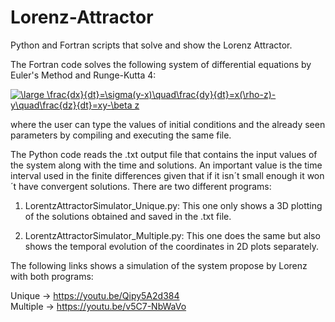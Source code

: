 # Lorenz-Attractor
Python and Fortran scripts that solve and show the Lorenz Attractor.

The Fortran code solves the following system of differential equations by Euler's Method and Runge-Kutta 4:

<a href="https://www.codecogs.com/eqnedit.php?latex=\bg_white&space;\fn_cm&space;\large&space;\frac{dx}{dt}=\sigma(y-x)\quad\frac{dy}{dt}=x(\rho-z)-y\quad\frac{dz}{dt}=xy-\beta&space;z" target="_blank"><img src="https://latex.codecogs.com/png.latex?\bg_white&space;\fn_cm&space;\large&space;\frac{dx}{dt}=\sigma(y-x)\quad\frac{dy}{dt}=x(\rho-z)-y\quad\frac{dz}{dt}=xy-\beta&space;z" title="\large \frac{dx}{dt}=\sigma(y-x)\quad\frac{dy}{dt}=x(\rho-z)-y\quad\frac{dz}{dt}=xy-\beta z" /></a>

where the user can type the values of initial conditions and the already seen parameters by compiling and executing the same file.

The Python code reads the .txt output file that contains the input values of the system along with the time and solutions. An important value is the time interval used in the finite differences given that if it isn´t small enough it won´t have convergent solutions. There are two different programs:

1. LorentzAttractorSimulator_Unique.py: This one only shows a 3D plotting of the solutions obtained and saved in the .txt file.

2. LorentzAttractorSimulator_Multiple.py: This one does the same but also shows the temporal evolution of the coordinates in 2D plots separately.

The following links shows a simulation of the system propose by Lorenz with both programs: 

Unique -> https://youtu.be/Qipy5A2d384  
Multiple -> https://youtu.be/v5C7-NbWaVo
